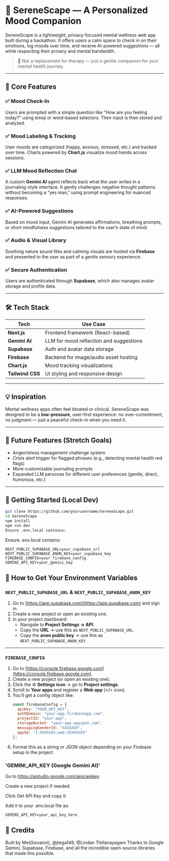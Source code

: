 # 🌿 SereneScape — A Personalized Mood Companion

SereneScape is a lightweight, privacy-focused mental wellness web app built during a hackathon. It offers users a calm space to check in on their emotions, log moods over time, and receive AI-powered suggestions — all while respecting their privacy and mental bandwidth.

> 🧠 Not a replacement for therapy — just a gentle companion for your mental health journey.

---

## 🧩 Core Features

### ✅ Mood Check-In
Users are prompted with a simple question like “How are you feeling today?” using emoji or word-based selectors. Their input is then stored and analyzed.

### ✅ Mood Labeling & Tracking
User moods are categorized (happy, anxious, stressed, etc.) and tracked over time. Charts powered by **Chart.js** visualize mood trends across sessions.

### ✅ LLM Mood Reflection Chat
A custom **Gemini AI** agent reflects back what the user writes in a journaling-style interface. It gently challenges negative thought patterns without becoming a “yes man,” using prompt engineering for nuanced responses.

### ✅ AI-Powered Suggestions
Based on mood input, Gemini AI generates affirmations, breathing prompts, or short mindfulness suggestions tailored to the user’s state of mind.

### ✅ Audio & Visual Library
Soothing nature sound files and calming visuals are hosted via **Firebase** and presented to the user as part of a gentle sensory experience.

### ✅ Secure Authentication
Users are authenticated through **Supabase**, which also manages avatar storage and profile data.

---

## 🛠️ Tech Stack

| Tech            | Use Case                                       |
|-----------------|------------------------------------------------|
| **Next.js**     | Frontend framework (React-based)              |
| **Gemini AI**   | LLM for mood reflection and suggestions        |
| **Supabase**    | Auth and avatar data storage                   |
| **Firebase**    | Backend for image/audio asset hosting          |
| **Chart.js**    | Mood tracking visualizations                   |
| **Tailwind CSS**| UI styling and responsive design               |

---

## 💡 Inspiration

Mental wellness apps often feel bloated or clinical. SereneScape was designed to be a **low-pressure**, user-first experience: no over-commitment, no judgment — just a peaceful check-in when you need it.

---

## 🧪 Future Features (Stretch Goals)

- Anger/stress management challenge system  
- Crisis alert trigger for flagged phrases (e.g., detecting mental health red flags)  
- More customizable journaling prompts  
- Expanded LLM personas for different user preferences (gentle, direct, humorous, etc.)

---

## 🚀 Getting Started (Local Dev)

```bash
git clone https://github.com/yourusername/SereneScape.git
cd SereneScape
npm install
npm run dev
Ensure .env.local contains:
```

Ensure .env.local contains:
```
NEXT_PUBLIC_SUPABASE_URL=your_supabase_url
NEXT_PUBLIC_SUPABASE_ANON_KEY=your_supabase_key
FIREBASE_CONFIG=your_firebase_config
GEMINI_API_KEY=your_gemini_key
```

## 🔑 How to Get Your Environment Variables

### `NEXT_PUBLIC_SUPABASE_URL` & `NEXT_PUBLIC_SUPABASE_ANON_KEY`
1. Go to [https://app.supabase.com](https://app.supabase.com) and sign in.
2. Create a new project or open an existing one.
3. In your project dashboard:
   - Navigate to **Project Settings → API**.
   - Copy the **URL** → use this as `NEXT_PUBLIC_SUPABASE_URL`.
   - Copy the **anon public key** → use this as `NEXT_PUBLIC_SUPABASE_ANON_KEY`.

---

### `FIREBASE_CONFIG`
1. Go to [https://console.firebase.google.com](https://console.firebase.google.com).
2. Create a new project (or open an existing one).
3. Click the ⚙️ **Settings icon** → go to **Project settings**.
4. Scroll to **Your apps** and register a **Web app** (</> icon).
5. You'll get a config object like:
   ```js
   const firebaseConfig = {
     apiKey: "YOUR_API_KEY",
     authDomain: "your-app.firebaseapp.com",
     projectId: "your-app",
     storageBucket: "your-app.appspot.com",
     messagingSenderId: "XXXXXXX",
     appId: "1:XXXXXXX:web:XXXXXXXX"
   };
   ```
6. Format this as a string or JSON object depending on your Firebase setup in the project.
### 'GEMINI_API_KEY (Google Gemini AI)'
Go to https://aistudio.google.com/app/apikey.

Create a new project if needed.

Click Get API Key and copy it.

Add it to your .env.local file as:
```
GEMINI_API_KEY=your_api_key_here
```

## 🙏 Credits
Built by Me(Giovanni), @jtega149, @Lindan Thillanayagam
Thanks to Google Gemini, Supabase, Firebase, and all the incredible open-source libraries that made this possible.

